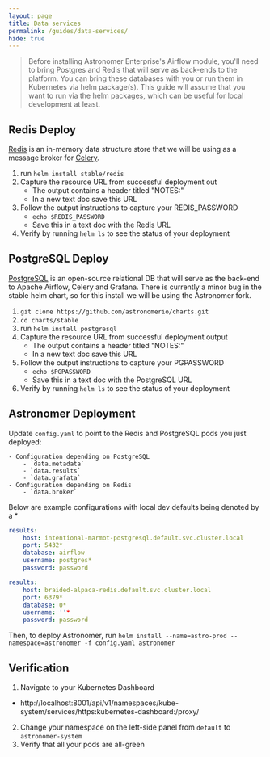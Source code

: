 ```yaml
---
layout: page
title: Data services
permalink: /guides/data-services/
hide: true
---
```


> Before installing Astronomer Enterprise's Airflow module,
you'll need to bring Postgres and Redis that will serve as back-ends
to the platform. You can bring these databases with you or run them
in Kubernetes via helm package(s). This guide will assume
that you want to run via the helm packages, which can be useful for local
development at least.

## Redis Deploy
[Redis][8] is an in-memory data structure store that we will be using as a message broker for [Celery][3].

1. run `helm install stable/redis`
2. Capture the resource URL from successful deployment out
    - The output contains a header titled "NOTES:"
    - In a new text doc save this URL
3. Follow the output instructions to capture your REDIS_PASSWORD
    - `echo $REDIS_PASSWORD`
    - Save this in a text doc with the Redis URL
4. Verify by running `helm ls` to see the status of your deployment

## PostgreSQL Deploy
[PostgreSQL][9] is an open-source relational DB that will serve as the back-end to Apache Airflow, Celery and Grafana. There is currently a minor bug in the stable helm chart, so for this install we will be using the Astronomer fork.

1. `git clone https://github.com/astronomerio/charts.git`
2. `cd charts/stable`
3. run `helm install postgresql`
4. Capture the resource URL from successful deployment output
    - The output contains a header titled "NOTES:"
    - In a new text doc save this URL
5. Follow the output instructions to capture your PGPASSWORD
    - `echo $PGPASSWORD`
    - Save this in a text doc with the PostgreSQL URL
6. Verify by running `helm ls` to see the status of your deployment

## Astronomer Deployment

Update `config.yaml` to point to the Redis and
PostgreSQL pods you just deployed:

    - Configuration depending on PostgreSQL
        - `data.metadata`
        - `data.results`
        - `data.grafata`
    - Configuration depending on Redis
        - `data.broker`

Below are example configurations with local dev defaults being denoted by a *
```yaml
results:
    host: intentional-marmot-postgresql.default.svc.cluster.local
    port: 5432*
    database: airflow
    username: postgres*
    password: password
```

```yaml
results:
    host: braided-alpaca-redis.default.svc.cluster.local
    port: 6379*
    database: 0*
    username: ''*
    password: password
```

Then, to deploy Astronomer, run
`helm install --name=astro-prod --namespace=astronomer -f config.yaml astronomer`

## Verification

1. Navigate to your Kubernetes Dashboard
  - http://localhost:8001/api/v1/namespaces/kube-system/services/https:kubernetes-dashboard:/proxy/
2. Change your namespace on the left-side panel from `default` to `astronomer-system`
3. Verify that all your pods are all-green

[1]: /create-local-k8-dev.md                                            "Kubernetes On Docker Installation Guide"
[2]: https://airflow.apache.org/                                        "Apache Airflow"
[3]: http://www.celeryproject.org/                                      "Celery: Distributed Task Queue"
[4]: http://flower.readthedocs.io/en/latest/                            "Flower: A Celery Monitoring Tool"
[5]: https://grafana.com/                                               "Grafana Monitoring"
[6]: https://prometheus.io/                                             "Prometheus Time Series Monitoring"
[7]: https://kubernetes.io/docs/concepts/services-networking/ingress/   "Ingress: DNS"
[8]: https://redis.io/                                                  "Redis Homepage"
[9]: https://www.postgresql.org/                                        "PostgreSQL Database"
